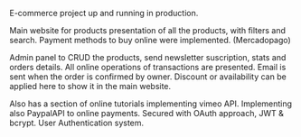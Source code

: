 E-commerce project up and running in production. 

Main website for products presentation of all the products, with filters and search.
Payment methods to buy online were implemented. (Mercadopago)


Admin panel to CRUD the products, send newsletter suscription, stats and orders details. 
All online operations of transactions are presented. Email is sent when the order is confirmed by owner.
Discount or availability can be applied here to show it in the main website.

Also has a section of online tutorials implementing vimeo API. Implementing also PaypalAPI to online payments.
Secured with OAuth approach, JWT & bcrypt. User Authentication system.
